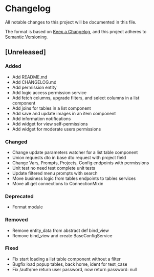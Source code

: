 # Changelog

All notable changes to this project will be documented in this file.

The format is based on [Keep a Changelog](https://keepachangelog.com/en/1.1.0/),
and this project adheres to [Semantic Versioning](https://semver.org/spec/v2.0.0.html).

## [Unreleased]

### Added

- Add README.md
- Add CHANGELOG.md
- Add permission entity
- Add logic access permission service
- Add fetch columns, upgrade filters, and select columns in a list component
- Add joins for tables in a list component
- Add save and update images in an item component
- Add information notifications
- Add widget for view self-permissions
- Add widget for moderate users permissions

### Changed

- Change update parameters watcher for a list table component
- Union requests dto in base dto request with project field
- Change Vars, Prompts, Projects, Config endpoints with permissions
- Unit test no need test complete unit tests
- Update filtered menu prompts with search
- Move business logic from tables endpoints to tables services
- Move all get connections to ConnectionMixin

### Deprecated

- Format module

### Removed

- Remove entity_data from abstract def bind_view
- Remove bind_view and create BaseConfigService

### Fixed

- Fix start loading a list table component without a filter
- Bugfix load popup tables, back home, ident for test_case
- Fix /auth/me return user password, now return password: null 
